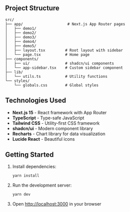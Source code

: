 ## Project Structure

```
src/
├── app/                    # Next.js App Router pages
│   ├── demo1/             
│   ├── demo2/             
│   ├── demo3/             
│   ├── demo4/             
│   ├── demo5/             
│   ├── layout.tsx         # Root layout with sidebar
│   └── page.tsx           # Home page
├── components/
│   ├── ui/                # shadcn/ui components
│   └── app-sidebar.tsx    # Custom sidebar component
├── lib/
│   └── utils.ts           # Utility functions
└── styles/
    └── globals.css        # Global styles
```

## Technologies Used

- **Next.js 15** - React framework with App Router
- **TypeScript** - Type-safe JavaScript
- **Tailwind CSS** - Utility-first CSS framework
- **shadcn/ui** - Modern component library
- **Recharts** - Chart library for data visualization
- **Lucide React** - Beautiful icons

## Getting Started

1. Install dependencies:
   ```bash
   yarn install
   ```

2. Run the development server:
   ```bash
   yarn dev
   ```

3. Open [http://localhost:3000](http://localhost:3000) in your browser
